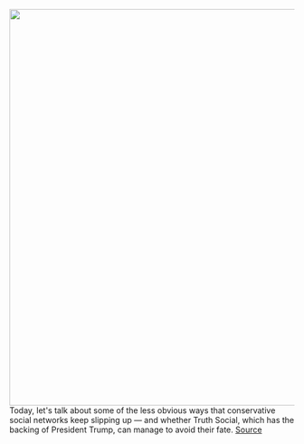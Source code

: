 <img src='https://cdn.vox-cdn.com/thumbor/-bpPWfhuUMTXmH2Cm7IxWG3gcSQ=/0x0:3000x2000/1200x800/filters:focal(1703x594:2183x1074)/cdn.vox-cdn.com/uploads/chorus_image/image/70541519/1304610267.0.jpg' width='700px' /><br/>
Today, let's talk about some of the less obvious ways that conservative social networks keep slipping up — and whether Truth Social, which has the backing of President Trump, can manage to avoid their fate.
<a href='https://www.theverge.com/22947686/donald-trump-truth-social-network-parler-gettr-ceo-interview'> Source <a/>